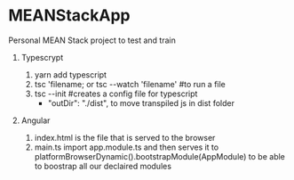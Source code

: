 # MEANStackApp
Personal MEAN Stack project to test and train

1. Typescrypt
    1. yarn add typescript
    2. tsc 'filename; or tsc --watch 'filename' #to run a file
    3. tsc --init #creates a config file for typescript
        -  "outDir": "./dist",  to move transpiled js in dist folder

2. Angular
    1. index.html is the file that is served to the browser
    2. main.ts import app.module.ts and then serves it to platformBrowserDynamic().bootstrapModule(AppModule)
        to be able to boostrap all our declaired modules